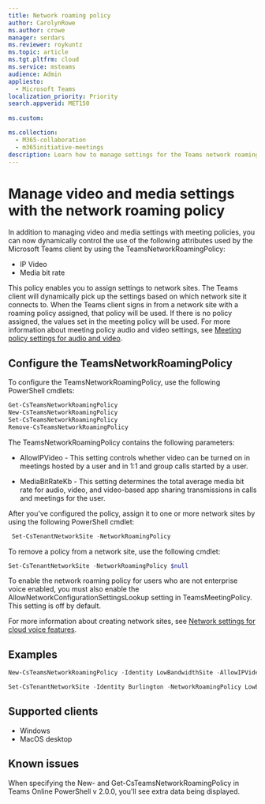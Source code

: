 ```yaml
---
title: Network roaming policy
author: CarolynRowe
ms.author: crowe
manager: serdars
ms.reviewer: roykuntz
ms.topic: article
ms.tgt.pltfrm: cloud
ms.service: msteams
audience: Admin
appliesto: 
  - Microsoft Teams
localization_priority: Priority
search.appverid: MET150
 
ms.custom: 

ms.collection: 
  - M365-collaboration
  - m365initiative-meetings
description: Learn how to manage settings for the Teams network roaming policy.
---
```


# Manage video and media settings with the network roaming policy

In addition to managing video and media settings with meeting policies, you can now dynamically control the use of the following attributes used by the Microsoft Teams client by using the TeamsNetworkRoamingPolicy: 

- IP Video
- Media bit rate

This policy enables you to assign settings to network sites. The Teams client will dynamically pick up the settings based on which network site it connects to. When the Teams client signs in from a network site with a roaming policy assigned, that policy will be used. If there is no policy assigned, the values set in the meeting policy will be used. For more information about meeting policy audio and video settings, see [Meeting policy settings for audio and video](meeting-policies-audio-and-video.md).

## Configure the TeamsNetworkRoamingPolicy

To configure the TeamsNetworkRoamingPolicy, use the following PowerShell cmdlets:

```PowerShell
Get-CsTeamsNetworkRoamingPolicy
New-CsTeamsNetworkRoamingPolicy
Set-CsTeamsNetworkRoamingPolicy
Remove-CsTeamsNetworkRoamingPolicy
```

The TeamsNetworkRoamingPolicy contains the following parameters:

- AllowIPVideo - This setting controls whether video can be turned on in meetings hosted by a user and in 1:1 and group calls started by a user.

- MediaBitRateKb - This setting determines the total average media bit rate for audio, video, and video-based app sharing transmissions in calls and meetings for the user.

After you've configured the policy, assign it to one or more network sites by using the following PowerShell cmdlet:

```PowerShell
 Set-CsTenantNetworkSite -NetworkRoamingPolicy
 ``` 
 
 To remove a policy from a network site, use the following cmdlet:
 
 ```PowerShell
 Set-CsTenantNetworkSite -NetworkRoamingPolicy $null
 ```

To enable the network roaming policy for users who are not enterprise voice enabled, you must also enable the AllowNetworkConfigurationSettingsLookup setting in TeamsMeetingPolicy. This setting is off by default.

For more information about creating network sites, see [Network settings for cloud voice features](cloud-voice-network-settings.md). 

## Examples

```PowerShell
New-CsTeamsNetworkRoamingPolicy -Identity LowBandwidthSite -AllowIPVideo $false -MediaBitRateKb 1000
```

```PowerShell
Set-CsTenantNetworkSite -Identity Burlington -NetworkRoamingPolicy LowBandwidthSite
```

## Supported clients

- Windows 
- MacOS desktop

## Known issues

When specifying the New- and Get-CsTeamsNetworkRoamingPolicy in Teams Online PowerShell v 2.0.0, you'll see extra data being displayed.


